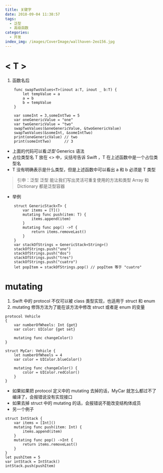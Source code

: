 ```yaml
---
title: 关键字
date: 2018-09-04 11:38:57
tags:
  - 泛型
  - 高级函数
categories:
  - 开发
index_img: /images/CoverImage/wallhaven-2eo156.jpg
---
```


# < T >

1. 函数名后

```示例
    func swapTwoValues<T>(inout a:T, inout _ b:T) {
        let tempValue = a
        a = b
        b = tempValue
    }

    var someInt = 3,someIntTwo = 5
    var oneGenericValue = "one"
    var twoGenericValue = "two"
    swapTwoValues(&oneGenericValue, &twoGenericValue)
    swapTwoValues(&someInt, &someIntTwo)
    print(oneGenericValue) // two
    print(someIntTwo)      // 3
```

<!-- more -->

- 上面的代码可以看*泛型* Generics 语法
- 占位类型名 T 放在 <> 中，尖括号告诉 Swift ，T 在上述函数中是一个占位类型名
- T 没有明确表示是什么类型，但是上述函数中可以看出 a 和 b 必须是 T 类型

> 引申：泛型
> 泛型 能让我们写出灵活可重复使用的方法和类型
> Array 和 Dictionary 都是泛型容器

- 举例

```Head
    struct GenericStack<T> {
        var items = [T]()
        mutating func push(item: T) {
            items.append(item)
        }
        mutating func pop() ->T {
            return items.removeLast()
        }
    }
    var stackOfStrings = GenericStack<String>()
    stackOfStrings.push("uno")
    stackOfStrings.push("dos")
    stackOfStrings.push("tres")
    stackOfStrings.push("cuatro")
    let popItem = stackOfStrings.pop() // popItem 等于 "cuatro"
```

# mutating

1. Swift 中的 protocol 不仅可以被 class 类型实现，也适用于 struct 和 enum
2. mutating 修饰方法为了能在该方法中修改 struct 或者是 enum 的变量

```示例
protocol Vehicle
{
    var numberOfWheels: Int {get}
    var color: UIColor {get set}

    mutating func changeColor()
}

struct MyCar: Vehicle {
    let numberOfWheels = 4
    var color = UIColor.blueColor()

    mutating func changeColor() {
        color = UIColor.redColor()
    }
}
```

- 如果如果把 protocol 定义中的 mutating 去掉的话，MyCar 就怎么都过不了编译了，会报错说没有实现接口
- 如果去掉 struct 中的 mutating 的话，会报错说不能改变结构体成员
- 另一个例子

```示例
struct IntStack {
    var items = [Int]()
    mutating func push(item: Int) {
        items.append(item)
    }
    mutating func pop() ->Int {
        return items.removeLast()
    }
}
let pushItem = 5
var intStack = IntStack()
intStack.push(pushItem)
```
